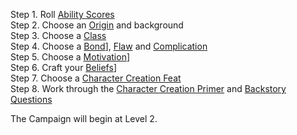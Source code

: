 
Step 1. Roll [Ability Scores](https://skroxiousdm.github.io/SkroxiousDM/1.%20Start%20Here/Ability%20Scores) <br>
Step 2. Choose an [Origin](https://skroxiousdm.github.io/SkroxiousDM/2.%20Origins/Origin.md) and background<br>
Step 3. Choose a [Class](https://skroxiousdm.github.io/SkroxiousDM/3.Classes/Class)<br>
Step 4. Choose a [Bond](https://skroxiousdm.github.io/SkroxiousDM/1.%20Start%20Here/Bond)], [Flaw](https://skroxiousdm.github.io/SkroxiousDM/1.%20Start%20Here/Flaw) and [Complication](https://skroxiousdm.github.io/SkroxiousDM/1.%20Start%20Here/Complication)<br>
Step 5. Choose a [Motivation](https://skroxiousdm.github.io/SkroxiousDM/1.%20Start%20Here/Motivation)]<br>
Step 6. Craft your [Beliefs](https://skroxiousdm.github.io/SkroxiousDM/1.%20Start%20Here/Beliefs)]<br>
Step 7. Choose a [Character Creation Feat](https://skroxiousdm.github.io/SkroxiousDM/1.%20Start%20Here/Ability%20Scores)<br>
Step 8. Work through the [Character Creation Primer](https://skroxiousdm.github.io/SkroxiousDM/1.%20Start%20Here/Character%20Creation%20Primer) and [Backstory Questions](https://skroxiousdm.github.io/SkroxiousDM/1.%20Start%20Here/Backstory%20Questions)<br>

The Campaign will begin at Level 2.
